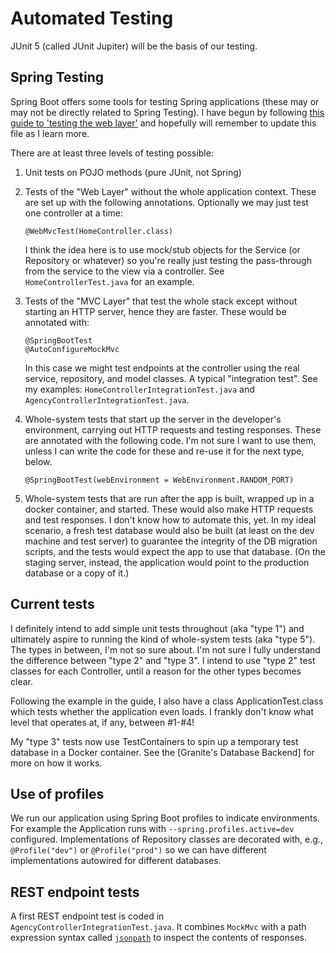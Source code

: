 # Automated Testing

JUnit 5 (called JUnit Jupiter) will be the basis of our testing.

## Spring Testing

Spring Boot offers some tools for testing Spring applications (these may or may not be directly related to Spring Testing).  I have begun by following [this guide to 'testing the web layer'](https://spring.io/guides/gs/testing-web/) and hopefully will remember to update this file as I learn more.

There are at least three levels of testing possible:

1. Unit tests on POJO methods (pure JUnit, not Spring)

1. Tests of the "Web Layer" without the whole application context.  These are set up with the following annotations.  Optionally we may just test one controller at a time:
    ```
    @WebMvcTest(HomeController.class)
    ```
   I think the idea here is to use mock/stub objects for the Service (or Repository or whatever) so you're really just testing the pass-through from the service to the view via a controller.  See `HomeControllerTest.java` for an example.
   
1. Tests of the "MVC Layer" that test the whole stack except without starting an HTTP server, hence they are faster.  These would be annotated with:
    ```
    @SpringBootTest
    @AutoConfigureMockMvc
    ```
   In this case we might test endpoints at the controller using the real service, repository, and model classes.  A typical "integration test".  See my examples: `HomeControllerIntegrationTest.java` and `AgencyControllerIntegrationTest.java`.
   
1. Whole-system tests that start up the server in the developer's environment, carrying out HTTP requests and testing responses.  These are annotated with the following code.  I'm not sure I want to use them, unless I can write the code for these and re-use it for the next type, below.
    ```
    @SpringBootTest(webEnvironment = WebEnvironment.RANDOM_PORT)
    ```

1. Whole-system tests that are run after the app is built, wrapped up in a docker container, and started.  These would also make HTTP requests and test responses.  I don't know how to automate this, yet.  In my ideal scenario, a fresh test database would also be built (at least on the dev machine and test server) to guarantee the integrity of the DB migration scripts, and the tests would expect the app to use that database.  (On the staging server, instead, the application would point to the production database or a copy of it.)

## Current tests

I definitely intend to add simple unit tests throughout (aka "type 1") and ultimately aspire to running the kind of whole-system tests (aka "type 5").  The types in between, I'm not so sure about.  I'm not sure I fully understand the difference between "type 2" and "type 3".  I intend to use "type 2" test classes for each Controller, until a reason for the other types becomes clear.

Following the example in the guide, I also have a class ApplicationTest.class which tests whether the application even loads.  I frankly don't know what level that operates at, if any, between #1-#4!

My "type 3" tests now use TestContainers to spin up a temporary test database in a Docker container.  See the [Granite's Database Backend] for more on how it works.

## Use of profiles

We run our application using Spring Boot profiles to indicate environments.  For example the Application runs with `--spring.profiles.active=dev` configured.  Implementations of Repository classes are decorated with, e.g., `@Profile("dev")` or `@Profile("prod")` so we can have different implementations autowired for different databases.

## REST endpoint tests

A first REST endpoint test is coded in `AgencyControllerIntegrationTest.java`.  It combines `MockMvc` with a path expression syntax called [`jsonpath`](https://github.com/dchester/jsonpath) to inspect the contents of responses.